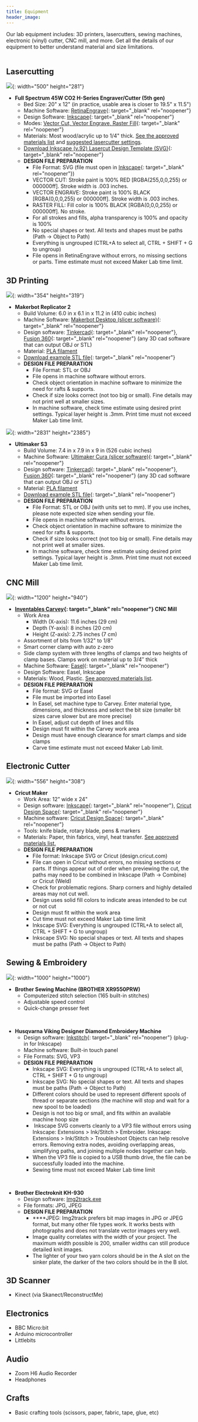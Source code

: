 ```yaml
---
title: Equipment
header_image:
---
```


Our lab equipment includes: 3D printers, lasercutters, sewing machines, electronic (vinyl) cutter, CNC mill, and more. Get all the details of our equipment to better understand material and size limitations.<br>&nbsp;

## Lasercutting

![](/uploads/equipment/full-spectrum-laser-h-series-20-x-12-laser-cutter-orig.jpg){: width="500" height="281"}

* **Full Spectrum 45W CO2 H-Series Engraver/Cutter (5th gen)**
  * Bed Size: 20" x 12" (in practice, usable area is closer to 19.5" x 11.5")
  * Machine Software: [RetinaEngrave](http://laser101.fslaser.com/RetinaEngrave){: target="_blank" rel="noopener"}
  * Design Software: [Inkscape](http://inkscape.org){: target="_blank" rel="noopener"}
  * Modes: [Vector Cut, Vector Engrave, Raster Fill](https://lasercuttingsheffield.wordpress.com/engraving-and-cutting/){: target="_blank" rel="noopener"}
  * Materials: Most wood/acrylic up to 1/4" thick. [See the approved materials list](materials#approved-lasercutter-materials) and [suggested lasercutter settings](materials#suggested-lasercutter-settings).
  * [Download Inkscape (v.92) Lasercut Design Template (SVG)](https://raw.githubusercontent.com/cplmakerlab/general/master/templates/cplmakerlab-lasercut-template-inkscape-v92.svg){: target="_blank" rel="noopener"}
  * **DESIGN FILE PREPARATION**
    * File Format: SVG (file must open in [Inkscape](http://inkscape.org/){: target="_blank" rel="noopener"})
    * VECTOR CUT: Stroke paint is 100% RED \[RGBA(255,0,0,255) or 000000ff\]. Stroke width is .003 inches.
    * VECTOR ENGRAVE: Stroke paint is 100% BLACK \[RGBA(0,0,0,255) or 000000ff\]. Stroke width is .003 inches.
    * RASTER FILL: Fill color is 100% BLACK \[RGBA(0,0,0,255) or 000000ff\]. No stroke.
    * For all strokes and fills, alpha transparency is 100% and opacity is 100%
    * No special shapes or text. All texts and shapes must be paths (Path -&gt; Object to Path)
    * Everything is ungrouped (CTRL+A to select all, CTRL + SHIFT + G to ungroup)
    * File opens in RetinaEngrave without errors, no missing sections or parts. Time estimate must not exceed Maker Lab time limit.&nbsp;

## 3D Printing

![](/uploads/equipment/makerbot-replicator-2-2-0.jpg){: width="354" height="319"}

* **Makerbot Replicator 2**
  * Build Volume: 6.0 in x 6.1 in x 11.2 in (410 cubic inches)
  * Machine Software: [Makerbot Desktop (slicer software)](https://support.makerbot.com/troubleshooting/makerbot-desktop-software/software-download/download_12190){: target="_blank" rel="noopener"}
  * Design software: [Tinkercad](http://tinkercad.com){: target="_blank" rel="noopener"}, [Fusion 360](https://www.autodesk.com/products/fusion-360/personal){: target="_blank" rel="noopener"} (any 3D cad software that can output OBJ or STL)
  * Material: [PLA filament](materials)
  * [Download example STL file](https://cdn.thingiverse.com/assets/94/00/bf/48/20/Harold-Washington-CPLMakerLab.stl){: target="_blank" rel="noopener"}
  * **DESIGN FILE PREPARATION**
    * File Format: STL or OBJ
    * File opens in machine software without errors.
    * Check object orientation in machine software to minimize the need for rafts & supports.
    * Check if size looks correct (not too big or small). Fine details may not print well at smaller sizes.
    * In machine software, check time estimate using desired print settings. Typical layer height is .3mm. Print time must not exceed Maker Lab time limit.&nbsp;

![](/uploads/equipment/ultimaker-s3-front.jpg){: width="2831" height="2385"}

* **Ultimaker S3**
  * Build Volume: 7.4 in x 7.9 in x 9 in (526 cubic inches)
  * Machine Software: [Ultimaker Cura (slicer software)](https://ultimaker.com/software/ultimaker-cura){: target="_blank" rel="noopener"}
  * Design software: [Tinkercad](http://tinkercad.com){: target="_blank" rel="noopener"}, [Fusion 360](https://www.autodesk.com/products/fusion-360/personal){: target="_blank" rel="noopener"} (any 3D cad software that can output OBJ or STL)
  * Material: [PLA filament](materials)
  * [Download example STL file](https://cdn.thingiverse.com/assets/94/00/bf/48/20/Harold-Washington-CPLMakerLab.stl){: target="_blank" rel="noopener"}
  * **DESIGN FILE PREPARATION**
    * File Format: STL or OBJ (with units set to mm). If you use inches, please note expected size when sending your file.
    * File opens in machine software without errors.
    * Check object orientation in machine software to minimize the need for rafts & supports.
    * Check if size looks correct (not too big or small). Fine details may not print well at smaller sizes.
    * In machine software, check time estimate using desired print settings. Typical layer height is .3mm. Print time must not exceed Maker Lab time limit.&nbsp;

## CNC Mill

![](/uploads/equipment/carvey.jpg){: width="1200" height="940"}

* **[Inventables Carvey](https://www.inventables.com/technologies/carvey){: target="_blank" rel="noopener"} CNC Mill**
  * Work Area
    * Width (X-axis): 11.6 inches (29 cm)
    * Depth (Y-axis): 8 inches (20 cm)
    * Height (Z-axis): 2.75 inches (7 cm)
  * Assortment of bits from 1/32" to 1/8"
  * Smart corner clamp with auto z-zero
  * Side clamp system with three lengths of clamps and two heights of clamp bases. Clamps work on material up to 3/4″ thick
  * Machine Software: [Easel](https://easel.inventables.com){: target="_blank" rel="noopener"}
  * Design Software: Easel, Inkscape
  * Materials: Wood, Plastic. [See approved materials list](materials).
  * **DESIGN FILE PREPARATION**
    * File format: SVG or Easel
    * File must be imported into Easel
    * In Easel, set machine type to Carvey. Enter material type, dimensions, and thickness and select the bit size (smaller bit sizes carve slower but are more precise)
    * In Easel, adjust cut depth of lines and fills
    * Design must fit within the Carvey work area
    * Design must have enough clearance for smart clamps and side clamps
    * Carve time estimate must not exceed Maker Lab limit.

## Electronic Cutter

![](/uploads/equipment/cricut-maker.jpg){: width="556" height="308"}

* **Cricut Maker**
  * Work Area: 12” wide x 24"
  * Design software: [Inkscape](http://inkscape.org){: target="_blank" rel="noopener"}, [Cricut Design Space](http://design.cricut.com){: target="_blank" rel="noopener"}
  * Machine software: [Cricut Design Space](http://design.cricut.com){: target="_blank" rel="noopener"}
  * Tools: knife blade, rotary blade, pens & markers
  * Materials: Paper, thin fabrics, vinyl, heat transfer. [See approved materials list.](materials)
  * **DESIGN FILE PREPARATION**
    * File format: Inkscape SVG or Cricut (design.cricut.com)
    * File can open in Cricut without errors, no missing sections or parts. If things appear out of order when previewing the cut, the paths may need to be combined in Inkscape (Path -&gt; Combine) or Cricut (Weld)
    * Check for problematic regions. Sharp corners and highly detailed areas may not cut well.
    * Design uses solid fill colors to indicate areas intended to be cut or not cut
    * Design must fit within the work area
    * Cut time must not exceed Maker Lab time limit
    * Inkscape SVG: Everything is ungrouped (CTRL+A to select all, CTRL + SHIFT + G to ungroup)
    * Inkscape SVG: No special shapes or text. All texts and shapes must be paths (Path -&gt; Object to Path)

## Sewing & Embroidery

![](/uploads/equipment/brother-sewing-machine-xr9550prw.jpg){: width="1000" height="1000"}

* **Brother Sewing Machine (BROTHER XR9550PRW)**
  * Computerized stitch selection (165 built-in stitches)
  * Adjustable speed control
  * Quick-change presser feet

&nbsp;

* **Husqvarna Viking Designer Diamond Embroidery Machine**
  * Design software: [Inkstitch](https://inkstitch.org/){: target="_blank" rel="noopener"} (plug-in for Inkscape)
  * Machine software: Built-in touch panel
  * File Formats: SVG, VP3
  * **DESIGN FILE PREPARATION**
    * Inkscape SVG: Everything is ungrouped (CTRL+A to select all, CTRL + SHIFT + G to ungroup)
    * Inkscape SVG: No special shapes or text. All texts and shapes must be paths (Path -&gt; Object to Path)
    * Different colors should be used to represent different spools of thread or separate sections (the machine will stop and wait for a new spool to be loaded)
    * Design is not too big or small, and fits within an available machine hoop size
    * &nbsp;Inkscape SVG converts cleanly to a VP3 file without errors using Inkscape: Extensions &gt; Ink/Stitch &gt; Embroider. Inkscape: Extensions &gt; Ink/Stitch &gt; Troubleshoot Objects can help resolve errors. Removing extra nodes, avoiding overlapping areas, simplifying paths, and joining multiple nodes together can help.
    * When the VP3 file is copied to a USB thumb drive, the file can be successfully loaded into the machine.
    * Sewing time must not exceed Maker Lab time limit

&nbsp;

* **Brother Electroknit KH-930**
  * Design software:&nbsp;[Img2track.exe](https://daviworks.com/knitting/)&nbsp;
  * File formats: JPG, JPEG
  * **DESIGN FILE PREPARATION**
    * **​​​​​​​**JPEG: Img2track prefers bit map images in JPG or JPEG format, but many other file types work. It works bests with photographs and does not translate vector images very well.&nbsp;
    * Image quality correlates with the width of your project. The maximum width possible is 200, smaller widths can still produce detailed knit images.&nbsp;
    * The lighter of your two yarn colors should be in the A slot on the sinker plate, the darker of the two colors should be in the B slot.&nbsp;

## 3D Scanner

* Kinect (via Skanect/ReconstructMe)

## Electronics

* BBC Micro:bit
* Arduino microcontroller
* Littlebits

## Audio

* Zoom H6 Audio Recorder
* Headphones

## Crafts

* Basic crafting tools (scissors, paper, fabric, tape, glue, etc)
